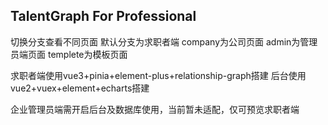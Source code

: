 ## TalentGraph For Professional

切换分支查看不同页面 
默认分支为求职者端
company为公司页面
admin为管理员端页面
templete为模板页面

求职者端使用vue3+pinia+element-plus+relationship-graph搭建
后台使用vue2+vuex+element+echarts搭建

企业管理员端需开启后台及数据库使用，当前暂未适配，仅可预览求职者端
